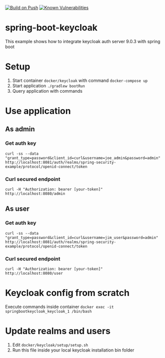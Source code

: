 [![Build on Push](https://github.com/mkazinauskas/spring-boot-keycloak/actions/workflows/build-on-push.yml/badge.svg?branch=master)](https://github.com/mkazinauskas/spring-boot-keycloak/actions/workflows/build-on-push.yml)
[![Known Vulnerabilities](https://snyk.io/test/github/mkazinauskas/spring-boot-keycloak/badge.svg)](https://snyk.io/test/github/mkazinauskas/spring-boot-keycloak)

# spring-boot-keycloak
This example shows how to integrate keycloak auth server 9.0.3 with spring boot

# Setup
1. Start container `docker/keycloak` with command `docker-compose up`
2. Start application `./gradlew bootRun`
3. Query application with commands

# Use application

## As admin
### Get auth key
`curl -ss --data "grant_type=password&client_id=curl&username=joe_admin&password=admin" http://localhost:8081/auth/realms/spring-security-example/protocol/openid-connect/token`

### Curl secured endpoint
`curl -H "Authorization: bearer [your-token]" http://localhost:8080/admin`

## As user
### Get auth key
`curl -ss --data "grant_type=password&client_id=curl&username=jim_user&password=admin" http://localhost:8081/auth/realms/spring-security-example/protocol/openid-connect/token`

### Curl secured endpoint
`curl -H "Authorization: bearer [your-token]" http://localhost:8080/user`

# Keycloak config from scratch
Execute commands inside container
`docker exec -it springbootkeycloak_keycloak_1 /bin/bash`

# Update realms and users
1. Edit `docker/keycloak/setup/setup.sh`
2. Run this file inside your local keycloak installation bin folder
